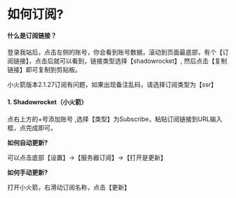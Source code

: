 # 如何订阅?

#### 什么是订阅链接？

登录我站后，点击左侧的账号，你会看到账号数据，滚动到页面最底部，有个【订阅链接】，点击后就可以看到，链接类型选择【shadowrocket】, 然后点击【复制链接】即可复制到剪贴板。

<p class="error">小火箭版本2.1.27订阅有问题，如果出现备注乱码，请选择订阅类型为【ssr】</p>


#### 1. Shadowrocket（小火箭）

点右上方的+号添加账号 ,选择【类型】为Subscribe，粘贴订阅链接到URL输入框，点完成即可。

**如何自动更新?**

可以点击底部【设置】->【服务器订阅】->【打开是更新】

**如何手动更新?**

打开小火箭，右滑动订阅名称，点击【更新】
